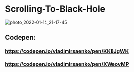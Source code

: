 # Scrolling-To-Black-Hole

![photo_2022-01-14_21-17-45](https://user-images.githubusercontent.com/56477695/149623320-afd6b91a-1eb5-4a10-9fda-5b23a1ca0d7b.jpg)

## Codepen: 

### https://codepen.io/vladimirsaenko/pen/KKBJgWK

### https://codepen.io/vladimirsaenko/pen/XWeovMP
